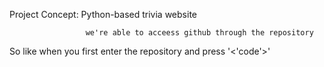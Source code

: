 Project Concept: Python-based trivia website





                     we're able to acceess github through the repository
So like when you first enter the repository and press '<'code'>'
